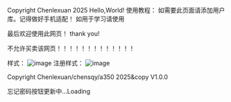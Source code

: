 Copyright Chenlexuan 2025
Hello,World!
使用教程：
如需要此页面请添加用户库。记得做好手机适配！
如用于学习请使用

最后欢迎使用此网页！
thank you!

不允许买卖该网页！！！！！！！！！！！！！

样式：
![image](https://github.com/user-attachments/assets/fb768857-0198-4fb4-b681-72b53645543d)
注册样式：
![image](https://github.com/user-attachments/assets/80b85190-177e-402c-9c31-02b4db208058)

Copyright Chenlexuan/chensqy/a350 2025&copy          V1.0.0

忘记密码按钮更新中...Loading
